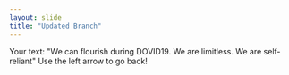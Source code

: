 ```yaml
---
layout: slide
title: "Updated Branch"
---
```

Your text: "We can flourish during DOVID19. We are limitless. We are self-reliant" 
Use the left arrow to go back!
